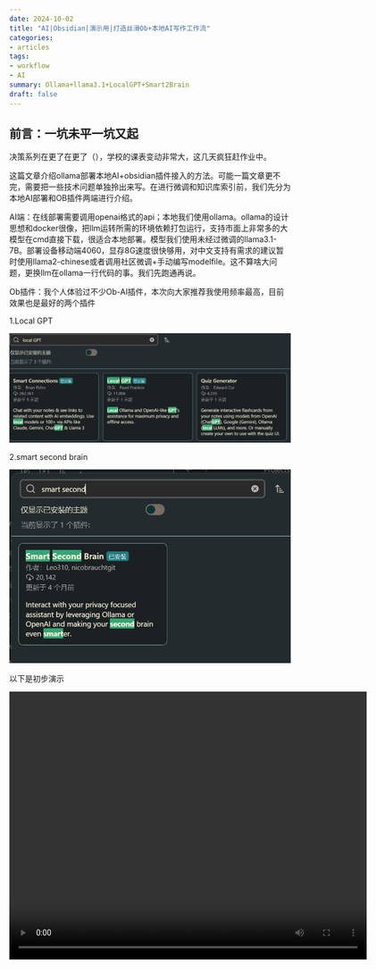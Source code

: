 ```yaml
---
date: 2024-10-02
title: "AI|Obsidian|演示用|打造丝滑Ob+本地AI写作工作流"
categories: 
- articles
tags: 
- workflow
- AI
summary: Ollama+llama3.1+LocalGPT+Smart2Brain
draft: false
---
```


## 前言：一坑未平一坑又起

决策系列在更了在更了（），学校的课表变动非常大，这几天疯狂赶作业中。

这篇文章介绍ollama部署本地AI+obsidian插件接入的方法。可能一篇文章更不完，需要把一些技术问题单独拎出来写。在进行微调和知识库索引前，我们先分为本地AI部署和OB插件两端进行介绍。

AI端：在线部署需要调用openai格式的api；本地我们使用ollama。ollama的设计思想和docker很像，把llm运转所需的环境依赖打包运行，支持市面上非常多的大模型在cmd直接下载，很适合本地部署。模型我们使用未经过微调的llama3.1-7B。部署设备移动端4060，显存8G速度很快够用，对中文支持有需求的建议暂时使用llama2-chinese或者调用社区微调+手动编写modelfile。这不算啥大问题，更换llm在ollama一行代码的事。我们先跑通再说。

Ob插件：我个人体验过不少Ob-AI插件，本次向大家推荐我使用频率最高，目前效果也是最好的两个插件

1.Local GPT

![LocalGPT|400](localgpt.png)

2.smart second brain

![alt text|400](image.png)

以下是初步演示

<!-- <video controls src="Obsidian AI plugins workflow.mp4" title="Title"></video> -->

<video controls width="640" height="480" src="Obsidian AI plugins workflow.mp4" title="Title"></video>
